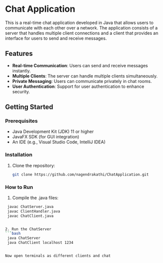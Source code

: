 # Chat Application

This is a real-time chat application developed in Java that allows users to communicate with each other over a network. The application consists of a server that handles multiple client connections and a client that provides an interface for users to send and receive messages.

## Features

- **Real-time Communication**: Users can send and receive messages instantly.
- **Multiple Clients**: The server can handle multiple clients simultaneously.
- **Private Messaging**: Users can communicate privately in chat rooms.
- **User Authentication**: Support for user authentication to enhance security.

## Getting Started

### Prerequisites

- Java Development Kit (JDK) 11 or higher
- JavaFX SDK (for GUI integration)
- An IDE (e.g., Visual Studio Code, IntelliJ IDEA)

### Installation

1. Clone the repository:
   ```bash
   git clone https://github.com/nagendrakathi/ChatApplication.git

### How to Run

1. Compile the .java files:
  ```bash
   javac ChatServer.java
   javac ClientHandler.java
   javac ChatClient.java


2. Run the ChatServer
  ```bash
   java ChatServer
   java ChatClient localhost 1234


Now open terminals as different clients and chat